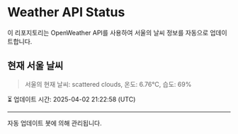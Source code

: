 
# Weather API Status

이 리포지토리는 OpenWeather API를 사용하여 서울의 날씨 정보를 자동으로 업데이트합니다.

## 현재 서울 날씨
> 서울의 현재 날씨: scattered clouds, 온도: 6.76°C, 습도: 69%

⏳ 업데이트 시간: 2025-04-02 21:22:58 (UTC)

---
자동 업데이트 봇에 의해 관리됩니다.
